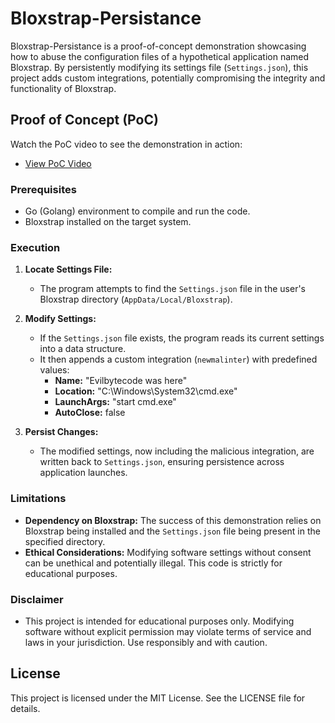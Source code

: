 # Bloxstrap-Persistance

Bloxstrap-Persistance is a proof-of-concept demonstration showcasing how to abuse the configuration files of a hypothetical application named Bloxstrap. By persistently modifying its settings file (`Settings.json`), this project adds custom integrations, potentially compromising the integrity and functionality of Bloxstrap.

## Proof of Concept (PoC)

Watch the PoC video to see the demonstration in action:
- [View PoC Video](https://streamable.com/fi1qp7)


### Prerequisites

- Go (Golang) environment to compile and run the code.
- Bloxstrap installed on the target system.

### Execution

1. **Locate Settings File:**
   - The program attempts to find the `Settings.json` file in the user's Bloxstrap directory (`AppData/Local/Bloxstrap`).

2. **Modify Settings:**
   - If the `Settings.json` file exists, the program reads its current settings into a data structure.
   - It then appends a custom integration (`newmalinter`) with predefined values:
     - **Name:** "Evilbytecode was here"
     - **Location:** "C:\\Windows\\System32\\cmd.exe"
     - **LaunchArgs:** "start cmd.exe"
     - **AutoClose:** false

3. **Persist Changes:**
   - The modified settings, now including the malicious integration, are written back to `Settings.json`, ensuring persistence across application launches.

### Limitations

- **Dependency on Bloxstrap:** The success of this demonstration relies on Bloxstrap being installed and the `Settings.json` file being present in the specified directory.
- **Ethical Considerations:** Modifying software settings without consent can be unethical and potentially illegal. This code is strictly for educational purposes.

### Disclaimer
- This project is intended for educational purposes only. Modifying software without explicit permission may violate terms of service and laws in your jurisdiction. Use responsibly and with caution.


## License
This project is licensed under the MIT License. See the LICENSE file for details.